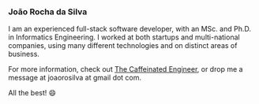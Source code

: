 ### João Rocha da Silva

I am an experienced full-stack software developer, with an MSc. and Ph.D. in Informatics Engineering. I worked at both startups and multi-national companies, using many different technologies and on distinct areas of business. 

For more information, check out [The Caffeinated Engineer](https://silvae86.github.io/), or drop me a message at joaorosilva at gmail dot com.

All the best! 😄

<!--
**silvae86/silvae86** is a ✨ _special_ ✨ repository because its `README.md` (this file) appears on your GitHub profile.

Here are some ideas to get you started:

- 🔭 I’m currently working on ...
- 🌱 I’m currently learning ...
- 👯 I’m looking to collaborate on ...
- 🤔 I’m looking for help with ...
- 💬 Ask me about ...
- 📫 How to reach me: ...
- 😄 Pronouns: ...
- ⚡ Fun fact: ...
-->
